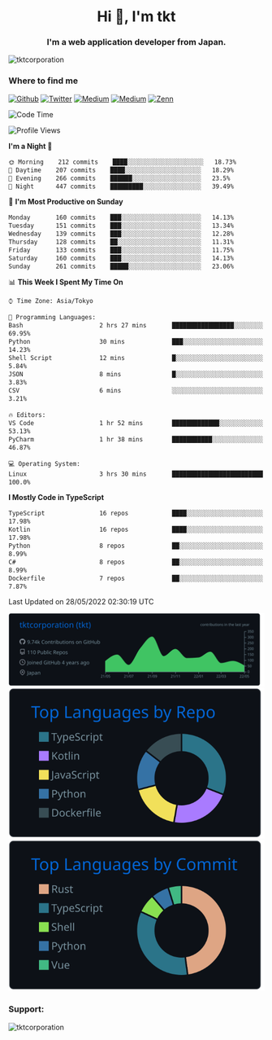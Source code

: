<h1 align="center">Hi 👋, I'm tkt</h1>
<h3 align="center">I'm a web application developer from Japan.</h3>

<p align="left"> <img src="https://komarev.com/ghpvc/?username=tktcorporation&label=Profile%20views&color=0e75b6&style=flat" alt="tktcorporation" /> </p>

<h3>Where to find me</h3>
<p>
<a href="https://github.com/tktcorporation" target="_blank"><img alt="Github" src="https://img.shields.io/badge/GitHub-%2312100E.svg?&style=for-the-badge&logo=Github&logoColor=white" /></a>
<a href="https://twitter.com/tktcorporation" target="_blank"><img alt="Twitter" src="https://img.shields.io/badge/twitter-%231DA1F2.svg?&style=for-the-badge&logo=twitter&logoColor=white" /></a>
<a href="https://www.linkedin.com/in/tktcorporation" target="_blank"><img alt="Medium" src="https://img.shields.io/badge/linkdin-0a66c2.svg?&style=for-the-badge&logo=linkedin&logoColor=white" /></a>
<a href="https://qiita.com/tktcorporation" target="_blank"><img alt="Medium" src="https://img.shields.io/badge/qiita-55C500.svg?&style=for-the-badge&logo=qiita&logoColor=white" /></a>
<a href="https://zenn.dev/tktcorporation" target="_blank"><img alt="Zenn" src="https://img.shields.io/badge/Zenn-3EA8FF.svg?&style=for-the-badge&logo=Zenn&logoColor=white" /></a>
</p>
  
<!--START_SECTION:waka-->
![Code Time](http://img.shields.io/badge/Code%20Time-274%20hrs%2011%20mins-blue)

![Profile Views](http://img.shields.io/badge/Profile%20Views-1-blue)

**I'm a Night 🦉** 

```text
🌞 Morning    212 commits    ████░░░░░░░░░░░░░░░░░░░░░   18.73% 
🌆 Daytime    207 commits    ████░░░░░░░░░░░░░░░░░░░░░   18.29% 
🌃 Evening    266 commits    ██████░░░░░░░░░░░░░░░░░░░   23.5% 
🌙 Night      447 commits    █████████░░░░░░░░░░░░░░░░   39.49%

```
📅 **I'm Most Productive on Sunday** 

```text
Monday       160 commits    ███░░░░░░░░░░░░░░░░░░░░░░   14.13% 
Tuesday      151 commits    ███░░░░░░░░░░░░░░░░░░░░░░   13.34% 
Wednesday    139 commits    ███░░░░░░░░░░░░░░░░░░░░░░   12.28% 
Thursday     128 commits    ██░░░░░░░░░░░░░░░░░░░░░░░   11.31% 
Friday       133 commits    ███░░░░░░░░░░░░░░░░░░░░░░   11.75% 
Saturday     160 commits    ███░░░░░░░░░░░░░░░░░░░░░░   14.13% 
Sunday       261 commits    █████░░░░░░░░░░░░░░░░░░░░   23.06%

```


📊 **This Week I Spent My Time On** 

```text
⌚︎ Time Zone: Asia/Tokyo

💬 Programming Languages: 
Bash                     2 hrs 27 mins       █████████████████░░░░░░░░   69.95% 
Python                   30 mins             ███░░░░░░░░░░░░░░░░░░░░░░   14.23% 
Shell Script             12 mins             █░░░░░░░░░░░░░░░░░░░░░░░░   5.84% 
JSON                     8 mins              █░░░░░░░░░░░░░░░░░░░░░░░░   3.83% 
CSV                      6 mins              ░░░░░░░░░░░░░░░░░░░░░░░░░   3.21%

🔥 Editors: 
VS Code                  1 hr 52 mins        █████████████░░░░░░░░░░░░   53.13% 
PyCharm                  1 hr 38 mins        ███████████░░░░░░░░░░░░░░   46.87%

💻 Operating System: 
Linux                    3 hrs 30 mins       █████████████████████████   100.0%

```

**I Mostly Code in TypeScript** 

```text
TypeScript               16 repos            ████░░░░░░░░░░░░░░░░░░░░░   17.98% 
Kotlin                   16 repos            ████░░░░░░░░░░░░░░░░░░░░░   17.98% 
Python                   8 repos             ██░░░░░░░░░░░░░░░░░░░░░░░   8.99% 
C#                       8 repos             ██░░░░░░░░░░░░░░░░░░░░░░░   8.99% 
Dockerfile               7 repos             ██░░░░░░░░░░░░░░░░░░░░░░░   7.87%

```



 Last Updated on 28/05/2022 02:30:19 UTC
<!--END_SECTION:waka-->

[![](https://raw.githubusercontent.com/tktcorporation/tktcorporation/master/profile-summary-card-output/github_dark/0-profile-details.svg)](https://github.com/vn7n24fzkq/github-profile-summary-cards)
[![](https://raw.githubusercontent.com/tktcorporation/tktcorporation/master/profile-summary-card-output/github_dark/1-repos-per-language.svg)](https://github.com/vn7n24fzkq/github-profile-summary-cards) [![](https://raw.githubusercontent.com/tktcorporation/tktcorporation/master/profile-summary-card-output/github_dark/2-most-commit-language.svg)](https://github.com/vn7n24fzkq/github-profile-summary-cards)

<h3 align="left">Support:</h3>
<p><a href="https://www.buymeacoffee.com/tktcorporation"> <img align="left" src="https://cdn.buymeacoffee.com/buttons/v2/default-yellow.png" height="50" width="210" alt="tktcorporation" /></a></p><br><br>
